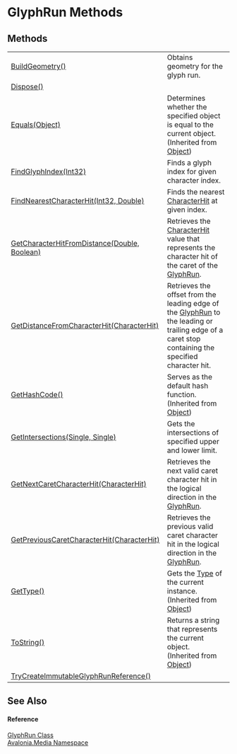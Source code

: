 # GlyphRun Methods




## Methods
<table>
<tr>
<td><a href="M_Avalonia_Media_GlyphRun_BuildGeometry">BuildGeometry()</a></td>
<td>Obtains geometry for the glyph run.</td>
</tr>
<tr>
<td><a href="M_Avalonia_Media_GlyphRun_Dispose">Dispose()</a></td>
<td> </td>
</tr>
<tr>
<td><a href="https://learn.microsoft.com/dotnet/api/system.object.equals#system-object-equals(system-object)" target="_blank" rel="noopener noreferrer">Equals(Object)</a></td>
<td>Determines whether the specified object is equal to the current object.<br />(Inherited from <a href="https://learn.microsoft.com/dotnet/api/system.object" target="_blank" rel="noopener noreferrer">Object</a>)</td>
</tr>
<tr>
<td><a href="M_Avalonia_Media_GlyphRun_FindGlyphIndex">FindGlyphIndex(Int32)</a></td>
<td>Finds a glyph index for given character index.</td>
</tr>
<tr>
<td><a href="M_Avalonia_Media_GlyphRun_FindNearestCharacterHit">FindNearestCharacterHit(Int32, Double)</a></td>
<td>Finds the nearest <a href="T_Avalonia_Media_CharacterHit">CharacterHit</a> at given index.</td>
</tr>
<tr>
<td><a href="M_Avalonia_Media_GlyphRun_GetCharacterHitFromDistance">GetCharacterHitFromDistance(Double, Boolean)</a></td>
<td>Retrieves the <a href="T_Avalonia_Media_CharacterHit">CharacterHit</a> value that represents the character hit of the caret of the <a href="T_Avalonia_Media_GlyphRun">GlyphRun</a>.</td>
</tr>
<tr>
<td><a href="M_Avalonia_Media_GlyphRun_GetDistanceFromCharacterHit">GetDistanceFromCharacterHit(CharacterHit)</a></td>
<td>Retrieves the offset from the leading edge of the <a href="T_Avalonia_Media_GlyphRun">GlyphRun</a> to the leading or trailing edge of a caret stop containing the specified character hit.</td>
</tr>
<tr>
<td><a href="https://learn.microsoft.com/dotnet/api/system.object.gethashcode" target="_blank" rel="noopener noreferrer">GetHashCode()</a></td>
<td>Serves as the default hash function.<br />(Inherited from <a href="https://learn.microsoft.com/dotnet/api/system.object" target="_blank" rel="noopener noreferrer">Object</a>)</td>
</tr>
<tr>
<td><a href="M_Avalonia_Media_GlyphRun_GetIntersections">GetIntersections(Single, Single)</a></td>
<td>Gets the intersections of specified upper and lower limit.</td>
</tr>
<tr>
<td><a href="M_Avalonia_Media_GlyphRun_GetNextCaretCharacterHit">GetNextCaretCharacterHit(CharacterHit)</a></td>
<td>Retrieves the next valid caret character hit in the logical direction in the <a href="T_Avalonia_Media_GlyphRun">GlyphRun</a>.</td>
</tr>
<tr>
<td><a href="M_Avalonia_Media_GlyphRun_GetPreviousCaretCharacterHit">GetPreviousCaretCharacterHit(CharacterHit)</a></td>
<td>Retrieves the previous valid caret character hit in the logical direction in the <a href="T_Avalonia_Media_GlyphRun">GlyphRun</a>.</td>
</tr>
<tr>
<td><a href="https://learn.microsoft.com/dotnet/api/system.object.gettype" target="_blank" rel="noopener noreferrer">GetType()</a></td>
<td>Gets the <a href="https://learn.microsoft.com/dotnet/api/system.type" target="_blank" rel="noopener noreferrer">Type</a> of the current instance.<br />(Inherited from <a href="https://learn.microsoft.com/dotnet/api/system.object" target="_blank" rel="noopener noreferrer">Object</a>)</td>
</tr>
<tr>
<td><a href="https://learn.microsoft.com/dotnet/api/system.object.tostring" target="_blank" rel="noopener noreferrer">ToString()</a></td>
<td>Returns a string that represents the current object.<br />(Inherited from <a href="https://learn.microsoft.com/dotnet/api/system.object" target="_blank" rel="noopener noreferrer">Object</a>)</td>
</tr>
<tr>
<td><a href="M_Avalonia_Media_GlyphRun_TryCreateImmutableGlyphRunReference">TryCreateImmutableGlyphRunReference()</a></td>
<td> </td>
</tr>
</table>

## See Also


#### Reference
<a href="T_Avalonia_Media_GlyphRun">GlyphRun Class</a>  
<a href="N_Avalonia_Media">Avalonia.Media Namespace</a>  

